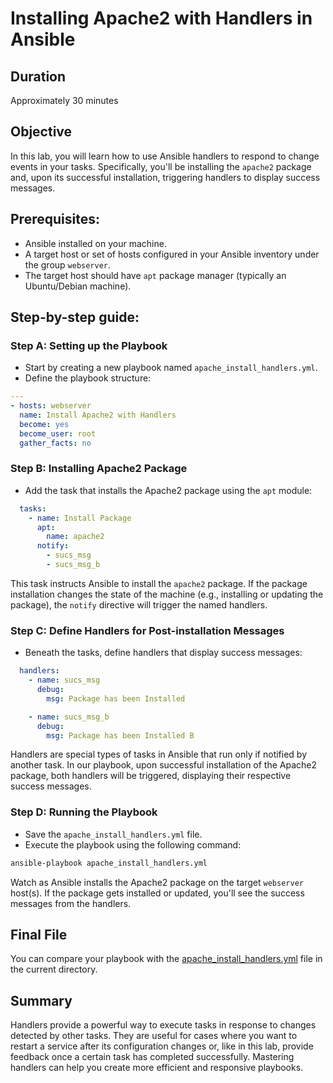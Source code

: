 # Installing Apache2 with Handlers in Ansible

## Duration

Approximately 30 minutes

## Objective

In this lab, you will learn how to use Ansible handlers to respond to change events in your tasks. Specifically, you'll be installing the `apache2` package and, upon its successful installation, triggering handlers to display success messages.

## Prerequisites:

- Ansible installed on your machine.
- A target host or set of hosts configured in your Ansible inventory under the group `webserver`.
- The target host should have `apt` package manager (typically an Ubuntu/Debian machine).

## Step-by-step guide:

### Step A: Setting up the Playbook

- Start by creating a new playbook named `apache_install_handlers.yml`.
- Define the playbook structure:

```yaml
---
- hosts: webserver
  name: Install Apache2 with Handlers
  become: yes
  become_user: root
  gather_facts: no
```

### Step B: Installing Apache2 Package

- Add the task that installs the Apache2 package using the `apt` module:

```yaml
  tasks:
    - name: Install Package
      apt:
        name: apache2
      notify:
        - sucs_msg
        - sucs_msg_b
```

This task instructs Ansible to install the `apache2` package. If the package installation changes the state of the machine (e.g., installing or updating the package), the `notify` directive will trigger the named handlers.

### Step C: Define Handlers for Post-installation Messages

- Beneath the tasks, define handlers that display success messages:

```yaml
  handlers:
    - name: sucs_msg
      debug:
        msg: Package has been Installed

    - name: sucs_msg_b
      debug:
        msg: Package has been Installed B
```

Handlers are special types of tasks in Ansible that run only if notified by another task. In our playbook, upon successful installation of the Apache2 package, both handlers will be triggered, displaying their respective success messages.

### Step D: Running the Playbook

- Save the `apache_install_handlers.yml` file.
- Execute the playbook using the following command:

```bash
ansible-playbook apache_install_handlers.yml
```

Watch as Ansible installs the Apache2 package on the target `webserver` host(s). If the package gets installed or updated, you'll see the success messages from the handlers.

## Final File

You can compare your playbook with the [apache_install_handlers.yml](apache_install_handlers.yml) file in the current directory.

## Summary

Handlers provide a powerful way to execute tasks in response to changes detected by other tasks. They are useful for cases where you want to restart a service after its configuration changes or, like in this lab, provide feedback once a certain task has completed successfully. Mastering handlers can
help you create more efficient and responsive playbooks.